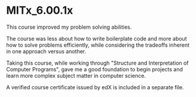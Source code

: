 # MITx_6.00.1x

This course improved my problem solving abilities. 

The course was less about how to write boilerplate code and more about how to solve problems efficiently, while considering the tradeoffs inherent in one approach versus another.

Taking this course, while working through "Structure and Interpretation of Computer Programs", gave me a good foundation to begin projects and learn more complex subject matter in computer science.

A verified course certificate issued by edX is included in a separate file.
